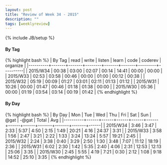 ```yaml
---
layout: post
title: "Review of Week 34 - 2015"
description: ""
tags: [weeklyreview]
---
```

{% include JB/setup %}

#### By Tag ####

{% highlight bash %}
| By Tag   |  read | write | listen | learn |  code | coderev | organize |
|----------+-------+-------+--------+-------+-------+---------+----------|
| 2015/W34 | 00:38 | 03:00 |  02:07 | 00:14 | 14:41 |   00:00 |    00:00 |
| 2015/W33 | 02:53 | 03:58 |  00:46 | 00:00 | 01:00 |   00:12 |    00:38 |
| 2015/W32 | 05:19 | 00:09 |  01:27 | 03:01 | 02:11 |   01:13 |    01:12 |
| 2015/W31 | 10:26 | 00:00 |  01:47 | 00:46 | 01:18 |   01:38 |    00:00 |
| 2015/W30 | 05:36 | 00:00 |  01:19 | 03:54 | 03:14 |   00:19 |    01:42 |
{% endhighlight %}

#### By Day ####

{% highlight bash %}
| By Day   |  Mon |  Tue |  Wed |  Thu |  Fri |  Sat |  Sun |  @gat | -@gat | Total |  Avg |
|----------+------+------+------+------+------+------+------+-------+-------+-------+------|
| 2015/W34 | 3:46 | 3:47 | 2:33 | 5:37 | 4:50 | 2:15 | 1:49 | 20:21 |  4:16 | 24:37 | 3:31 |
| 2015/W33 | 3:58 | 1:56 | 2:47 | 3:21 | 2:22 | 1:33 | 3:24 | 13:24 |  5:57 | 19:21 | 2:45 |
| 2015/W32 | 2:24 | 3:38 | 0:40 | 3:29 | 2:50 | 1:30 | 3:48 |  7:07 | 11:12 | 18:19 | 2:36 |
| 2015/W31 | 6:02 | 2:30 | 1:42 | 5:35 | 2:40 | 4:06 | 2:31 | 12:53 | 12:13 | 25:06 | 3:35 |
| 2015/W30 | 2:45 | 5:55 | 4:19 | 7:21 | 0:30 | 2:12 | 1:08 |  9:18 | 14:52 | 25:10 | 3:35 |
{% endhighlight %}
